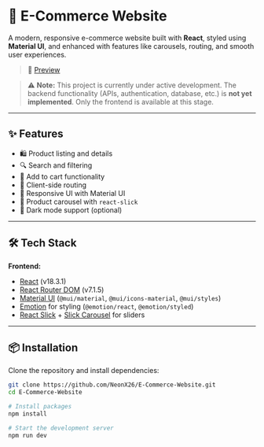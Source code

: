 # 🛒 E-Commerce Website

A modern, responsive e-commerce website built with **React**, styled using **Material UI**, and enhanced with features like carousels, routing, and smooth user experiences.

> 🔗 [Preview](https://e-commerce-neonx26.vercel.app/)

> ⚠️ **Note:** This project is currently under active development. The backend functionality (APIs, authentication, database, etc.) is **not yet implemented**. Only the frontend is available at this stage.
---

## ✨ Features

- 🛍️ Product listing and details
- 🔍 Search and filtering
- 🛒 Add to cart functionality
- 🧭 Client-side routing
- 📱 Responsive UI with Material UI
- 🎠 Product carousel with `react-slick`
- 🌙 Dark mode support (optional)

---

## 🛠️ Tech Stack

**Frontend:**
- [React](https://reactjs.org/) (v18.3.1)
- [React Router DOM](https://reactrouter.com/) (v7.1.5)
- [Material UI](https://mui.com/) (`@mui/material`, `@mui/icons-material`, `@mui/styles`)
- [Emotion](https://emotion.sh/docs/introduction) for styling (`@emotion/react`, `@emotion/styled`)
- [React Slick](https://react-slick.neostack.com/) + [Slick Carousel](https://kenwheeler.github.io/slick/) for sliders

---

## 📦 Installation

Clone the repository and install dependencies:

```bash
git clone https://github.com/NeonX26/E-Commerce-Website.git
cd E-Commerce-Website

# Install packages
npm install

# Start the development server
npm run dev
